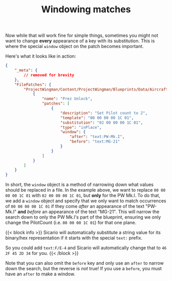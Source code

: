﻿---
title: "Windowing matches"
weight: 23
anchor: "howto-windows"
---

Now while that will work fine for simple things, sometimes you might not want to change **every** appearance of a key with its substitution. This is where the special `window` object on the patch becomes important.

Here's what it looks like in action:

```json
{
    "_meta": {
        // removed for brevity
    },
    "FilePatches": {
        "ProjectWingman/Content/ProjectWingman/Blueprints/Data/AircraftData/DB_Aircraft.uexp": [
            {
                "name": "Prez Unlock",
                "patches": [
                    {
                        "description": "Set Pilot count to 2",
                        "template": "00 00 00 00 1C 01",
                        "substitution": "02 00 00 00 1C 01",
                        "type": "inPlace",
                        "window": {
                            "after": "text:PW-Mk.I",
                            "before": "text:MG-21"
                        }
                    }
                ]
            }
        ]
    }
}
```

In short, the `window` object is a method of narrowing down what values should be replaced in a file. In the example above, we want to replace `00 00 00 00 1C 01` with `02 00 00 00 1C 01`, but **only** for the PW Mk.I. To do that, we add a `window` object and specify that we only want to match occurrences of `00 00 00 00 1C 01` if they come _after_ an appearance of the text "PW-Mk.I" **and** _before_ an appearance of the text "MG-21". This will narrow the search down to only the PW Mk.I's part of the blueprint, ensuring we only change the PilotCount (i.e. `00 00 00 1C 01`) for that one plane.

{{< block info >}}
Sicario will automatically substitute a string value for its binary/hex representation if it starts with the special `text:` prefix.

So you could add `text:F/E-4` and Sicario will automatically change that to `46 2F 45 2D 34` for you. 
{{< /block >}}

Note that you can also omit the `before` key and only use an `after` to narrow down the search, but the reverse is _not_ true! If you use a `before`, you must have an `after` to make a window.